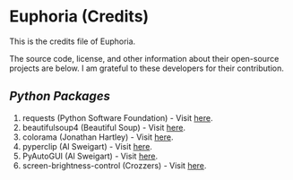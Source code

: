 # Euphoria (Credits)

This is the credits file of Euphoria.

The source code, license, and other information about their open-source projects are below. I am grateful to these developers for their contribution.

## <i>Python Packages</i>

1. requests (Python Software Foundation) - Visit [here](https://github.com/psf/requests).
2. beautifulsoup4 (Beautiful Soup) - Visit [here](https://www.crummy.com/software/BeautifulSoup).
3. colorama (Jonathan Hartley) - Visit [here](https://github.com/tartley/colorama).
4. pyperclip (Al Sweigart) - Visit [here](https://github.com/asweigart/pyperclip).
5. PyAutoGUI (Al Sweigart) - Visit [here](https://github.com/asweigart/pyautogui).
6. screen-brightness-control (Crozzers) - Visit [here](https://github.com/Crozzers/screen_brightness_control).
